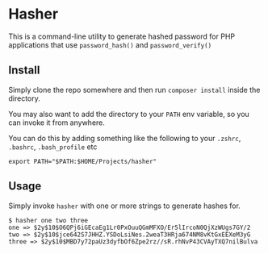 # Hasher

This is a command-line utility to generate hashed password for PHP applications that use `password_hash()` and `password_verify()`

## Install

Simply clone the repo somewhere and then run `composer install` inside the directory.

You may also want to add the directory to your `PATH` env variable, so you can invoke it from anywhere.

You can do this by adding something like the following to your `.zshrc`, `.bashrc`, `.bash_profile` etc

```shell
export PATH="$PATH:$HOME/Projects/hasher"
```

## Usage

Simply invoke `hasher` with one or more strings to generate hashes for.

```shell
$ hasher one two three
one => $2y$10$O6QPj6iGEcaEg1Lr0PxOuuQGmMFXO/Er5lIrcoN0QjXzWUgs7GY/2
two => $2y$10$jce642S7JHHZ.YSDoLsiNes.2weaT3HRja674NM8vKtGxEEXeM3yG
three => $2y$10$MBD7y72paUz3dyfbOf6Zpe2rz//sR.rhNvP43CVAyTXQ7nilBulva
```

